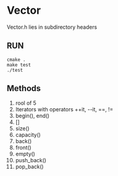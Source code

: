 # Vector

Vector.h lies in subdirectory headers

## RUN

    cmake .
    make test
    ./test

## Methods

1) rool of 5
2) Iterators with operators ++it, --it, ==, !=
3) begin(), end()
4) []
5) size()
6) capacity()
7) back()
8) front()
9) empty() 
10) push_back()
11) pop_back()